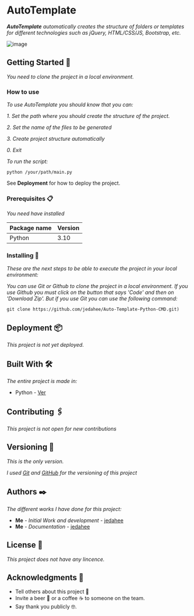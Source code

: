 # AutoTemplate

_**AutoTemplate** automatically creates the structure of folders or templates for different technologies such as jQuery, HTML/CSS/JS, Bootstrap, etc._

![image](https://github.com/jedahee/Auto-Template-Python-CMD/assets/56111700/d98263a9-5934-4f31-b1ec-04c4b5e195fd)

## Getting Started 🚀

_You need to clone the project in a local environment._

### How to use

_To use AutoTemplate you should know that you can:_

_1. Set the path where you should create the structure of the project._

_2. Set the name of the files to be generated_

_3. Create project structure automatically_

_0. Exit_


_To run the script:_

```
python /your/path/main.py
```

See **Deployment** for how to deploy the project.

### Prerequisites 📋

_You need have installed_

| Package name | Version |
| ------------ | ------- |
| Python       | 3.10    |

### Installing 🔧

_These are the next steps to be able to execute the project in your local environment:_

_You can use Git or Github to clone the project in a local environment. If you use Github you must click on the button that says 'Code' and then on 'Download Zip'. But if you use Git you can use the following command:_

```
git clone https://github.com/jedahee/Auto-Template-Python-CMD.git)
```

## Deployment 📦

_This project is not yet deployed._

## Built With 🛠️

_The entire project is made in:_

* Python - [Ver](https://www.python.org/)

## Contributing 🖇️
_This project is not open for new contributions_

## Versioning 📌

_This is the only version._

_I used [Git](https://git-scm.com/) and [GitHub](https://github.com/) for the versioning of this project_

## Authors ✒️

_The different works I have done for this project:_

* **Me** - *Initial Work and development* - [jedahee](https://github.com/jedahee)
* **Me** - *Documentation* - [jedahee](https://github.com/jedahee) 

## License 📄

_This project does not have any lincence._

## Acknowledgments 🎁

* Tell others about this project 📢
* Invite a beer 🍺 or a coffee ☕ to someone on the team. 
* Say thank you publicly 🤓.

